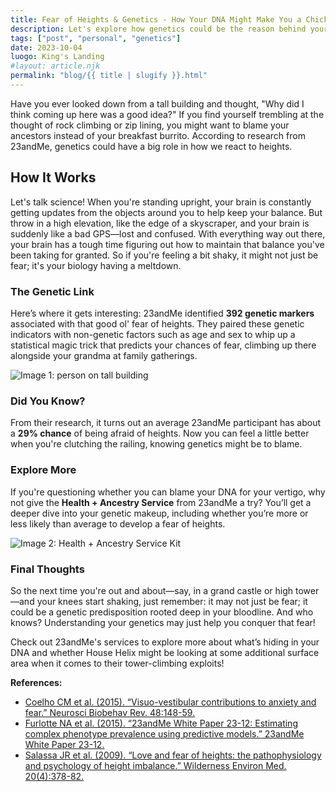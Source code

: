 ```yaml
---
title: Fear of Heights & Genetics - How Your DNA Might Make You a Chicken
description: Let's explore how genetics could be the reason behind your fear of heights. Plus, 23andMe has the scoop!
tags: ["post", "personal", "genetics"]
date: 2023-10-04
luogo: King's Landing
#layout: article.njk
permalink: "blog/{{ title | slugify }}.html"
---
```


Have you ever looked down from a tall building and thought, "Why did I think coming up here was a good idea?" If you find yourself trembling at the thought of rock climbing or zip lining, you might want to blame your ancestors instead of your breakfast burrito. According to research from 23andMe, genetics could have a big role in how we react to heights.

## How It Works

Let's talk science! When you're standing upright, your brain is constantly getting updates from the objects around you to help keep your balance. But throw in a high elevation, like the edge of a skyscraper, and your brain is suddenly like a bad GPS—lost and confused. With everything way out there, your brain has a tough time figuring out how to maintain that balance you've been taking for granted. So if you're feeling a bit shaky, it might not just be fear; it's your biology having a meltdown.

### The Genetic Link

Here’s where it gets interesting: 23andMe identified **392 genetic markers** associated with that good ol' fear of heights. They paired these genetic indicators with non-genetic factors such as age and sex to whip up a statistical magic trick that predicts your chances of fear, climbing up there alongside your grandma at family gatherings.

![Image 1: person on tall building](https://pub-prd-seohub-us-west-2.s3.us-west-2.amazonaws.com/wp-content/uploads/sites/2/2021/07/story_heights.3aa3e4d4c96d.png)

### Did You Know?

From their research, it turns out an average 23andMe participant has about a **29% chance** of being afraid of heights. Now you can feel a little better when you're clutching the railing, knowing genetics might be to blame.

### Explore More

If you're questioning whether you can blame your DNA for your vertigo, why not give the **Health + Ancestry Service** from 23andMe a try? You’ll get a deeper dive into your genetic makeup, including whether you’re more or less likely than average to develop a fear of heights. 

![Image 2: Health + Ancestry Service Kit](https://pub-prd-seohub-us-west-2.s3.us-west-2.amazonaws.com/wp-content/uploads/sites/2/2022/03/HA-Kit-Image-1.png)

### Final Thoughts

So the next time you're out and about—say, in a grand castle or high tower—and your knees start shaking, just remember: it may not just be fear; it could be a genetic predisposition rooted deep in your bloodline. And who knows? Understanding your genetics may just help you conquer that fear! 

Check out 23andMe's services to explore more about what’s hiding in your DNA and whether House Helix might be looking at some additional surface area when it comes to their tower-climbing exploits!

**References:**

- [Coelho CM et al. (2015). “Visuo-vestibular contributions to anxiety and fear.” Neurosci Biobehav Rev. 48:148-59.](https://www.ncbi.nlm.nih.gov/pubmed/25451199)
- [Furlotte NA et al. (2015). “23andMe White Paper 23-12: Estimating complex phenotype prevalence using predictive models.” 23andMe White Paper 23-12.](https://permalinks.23andme.com/pdf/23-12_predictivemodel_methodology_02oct2015.pdf)
- [Salassa JR et al. (2009). “Love and fear of heights: the pathophysiology and psychology of height imbalance.” Wilderness Environ Med. 20(4):378-82.](https://www.ncbi.nlm.nih.gov/pubmed/20030449)